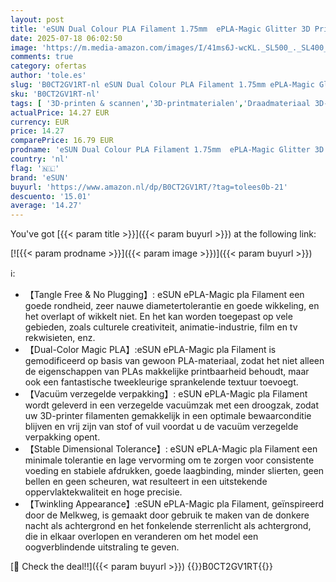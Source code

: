 ```yaml
---
layout: post
title: 'eSUN Dual Colour PLA Filament 1.75mm  ePLA-Magic Glitter 3D Printer PLA Filament  Dimensionale nauwkeurigheid +/- 0.05mm  1KG Spool  2.2 LBS  voor 3D Printers  Donker Glanzend Violet'
date: 2025-07-18 06:02:50
image: 'https://m.media-amazon.com/images/I/41ms6J-wcKL._SL500_._SL400_.jpg'
comments: true
category: ofertas
author: 'tole.es'
slug: 'B0CT2GV1RT-nl eSUN Dual Colour PLA Filament 1.75mm ePLA-Magic Glitter 3D...'
sku: 'B0CT2GV1RT-nl'
tags: [ '3D-printen & scannen','3D-printmaterialen','Draadmateriaal 3D-printers','Zakelijk, industrie & wetenschap','esun','🇳🇱', ]
actualPrice: 14.27 EUR
currency: EUR
price: 14.27
comparePrice: 16.79 EUR
prodname: 'eSUN Dual Colour PLA Filament 1.75mm  ePLA-Magic Glitter 3D Printer PLA Filament  Dimensionale nauwkeurigheid +/- 0.05mm  1KG Spool  2.2 LBS  voor 3D Printers  Donker Glanzend Violet'
country: 'nl'
flag: '🇳🇱'
brand: 'eSUN'
buyurl: 'https://www.amazon.nl/dp/B0CT2GV1RT/?tag=tolees0b-21'
descuento: '15.01'
average: '14.27'
---
```


You've got [{{< param title >}}]({{< param buyurl >}}) at the following link:

[![{{< param prodname >}}]({{< param image >}})]({{< param buyurl >}})

ℹ️:

- 【Tangle Free & No Plugging】: eSUN ePLA-Magic pla Filament een goede rondheid, zeer nauwe diametertolerantie en goede wikkeling, en het overlapt of wikkelt niet. En het kan worden toegepast op vele gebieden, zoals culturele creativiteit, animatie-industrie, film en tv rekwisieten, enz.
- 【Dual-Color Magic PLA】:eSUN ePLA-Magic pla Filament is gemodificeerd op basis van gewoon PLA-materiaal, zodat het niet alleen de eigenschappen van PLAs makkelijke printbaarheid behoudt, maar ook een fantastische tweekleurige sprankelende textuur toevoegt.
- 【Vacuüm verzegelde verpakking】: eSUN ePLA-Magic pla Filament wordt geleverd in een verzegelde vacuümzak met een droogzak, zodat uw 3D-printer filamenten gemakkelijk in een optimale bewaarconditie blijven en vrij zijn van stof of vuil voordat u de vacuüm verzegelde verpakking opent.
- 【Stable Dimensional Tolerance】: eSUN ePLA-Magic pla Filament een minimale tolerantie en lage vervorming om te zorgen voor consistente voeding en stabiele afdrukken, goede laagbinding, minder slierten, geen bellen en geen scheuren, wat resulteert in een uitstekende oppervlaktekwaliteit en hoge precisie.
- 【Twinkling Appearance】:eSUN ePLA-Magic pla Filament, geïnspireerd door de Melkweg, is gemaakt door gebruik te maken van de donkere nacht als achtergrond en het fonkelende sterrenlicht als achtergrond, die in elkaar overlopen en veranderen om het model een oogverblindende uitstraling te geven.

[🛒 Check the deal!!]({{< param buyurl >}})
{{<world>}}B0CT2GV1RT{{</world>}}
